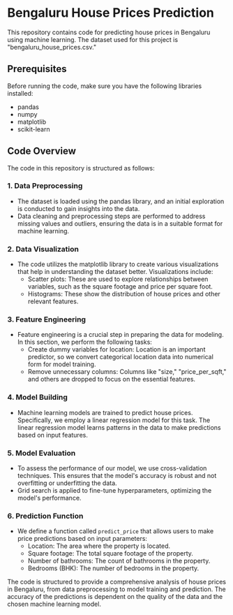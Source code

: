 # Bengaluru House Prices Prediction

This repository contains code for predicting house prices in Bengaluru using machine learning. The dataset used for this project is "bengaluru_house_prices.csv."

## Prerequisites

Before running the code, make sure you have the following libraries installed:
- pandas
- numpy
- matplotlib
- scikit-learn

## Code Overview

The code in this repository is structured as follows:

### 1. Data Preprocessing
   - The dataset is loaded using the pandas library, and an initial exploration is conducted to gain insights into the data.
   - Data cleaning and preprocessing steps are performed to address missing values and outliers, ensuring the data is in a suitable format for machine learning.

### 2. Data Visualization
   - The code utilizes the matplotlib library to create various visualizations that help in understanding the dataset better. Visualizations include:
     - Scatter plots: These are used to explore relationships between variables, such as the square footage and price per square foot.
     - Histograms: These show the distribution of house prices and other relevant features.
     
### 3. Feature Engineering
   - Feature engineering is a crucial step in preparing the data for modeling. In this section, we perform the following tasks:
     - Create dummy variables for location: Location is an important predictor, so we convert categorical location data into numerical form for model training.
     - Remove unnecessary columns: Columns like "size," "price_per_sqft," and others are dropped to focus on the essential features.

### 4. Model Building
   - Machine learning models are trained to predict house prices. Specifically, we employ a linear regression model for this task. The linear regression model learns patterns in the data to make predictions based on input features.

### 5. Model Evaluation
   - To assess the performance of our model, we use cross-validation techniques. This ensures that the model's accuracy is robust and not overfitting or underfitting the data.
   - Grid search is applied to fine-tune hyperparameters, optimizing the model's performance.

### 6. Prediction Function
   - We define a function called `predict_price` that allows users to make price predictions based on input parameters:
     - Location: The area where the property is located.
     - Square footage: The total square footage of the property.
     - Number of bathrooms: The count of bathrooms in the property.
     - Bedrooms (BHK): The number of bedrooms in the property.

The code is structured to provide a comprehensive analysis of house prices in Bengaluru, from data preprocessing to model training and prediction. The accuracy of the predictions is dependent on the quality of the data and the chosen machine learning model.

